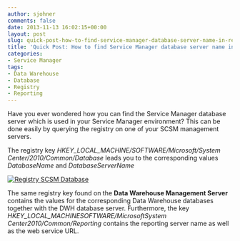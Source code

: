 ```yaml
---
author: sjohner
comments: false
date: 2013-11-13 16:02:15+00:00
layout: post
slug: quick-post-how-to-find-service-manager-database-server-name-in-registry
title: 'Quick Post: How to find Service Manager database server name in registry'
categories:
- Service Manager
tags:
- Data Warehouse
- Database
- Registry
- Reporting
---
```


Have you ever wondered how you can find the Service Manager database server which is used in your Service Manager environment? This can be done easily by querying the registry on one of your SCSM management servers.

The registry key *HKEY_LOCAL_MACHINE/SOFTWARE/Microsoft/System Center/2010/Common/Database* leads you to the corresponding values *DatabaseName* and *DatabaseServerName*

[![Registry SCSM Database](/images/registryscsmdatabase.png?w=604)](/images/registryscsmdatabase.png)

The same registry key found on the **Data Warehouse Management Server** contains the values for the corresponding Data Warehouse databases together with the DWH database server. Furthermore, the key *HKEY_LOCAL_MACHINESOFTWARE/MicrosoftSystem Center2010/Common/Reporting* contains the reporting server name as well as the web service URL.